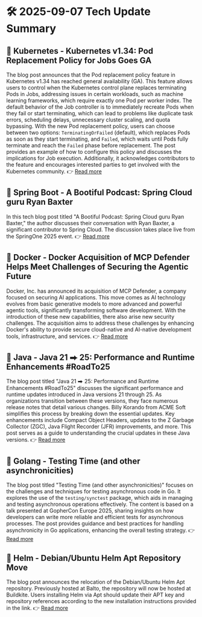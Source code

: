 # 🛠️ 2025-09-07 Tech Update Summary

## 🔹 Kubernetes - Kubernetes v1.34: Pod Replacement Policy for Jobs Goes GA
The blog post announces that the Pod replacement policy feature in Kubernetes v1.34 has reached general availability (GA). This feature allows users to control when the Kubernetes control plane replaces terminating Pods in Jobs, addressing issues in certain workloads, such as machine learning frameworks, which require exactly one Pod per worker index. The default behavior of the Job controller is to immediately recreate Pods when they fail or start terminating, which can lead to problems like duplicate task errors, scheduling delays, unnecessary cluster scaling, and quota bypassing. With the new Pod replacement policy, users can choose between two options: `TerminatingOrFailed` (default), which replaces Pods as soon as they start terminating, and `Failed`, which waits until Pods fully terminate and reach the `Failed` phase before replacement. The post provides an example of how to configure this policy and discusses the implications for Job execution. Additionally, it acknowledges contributors to the feature and encourages interested parties to get involved with the Kubernetes community.
👉 [Read more](https://kubernetes.io/blog/2025/09/05/kubernetes-v1-34-pod-replacement-policy-for-jobs-goes-ga/)

## 🔹 Spring Boot - A Bootiful Podcast: Spring Cloud guru Ryan Baxter
In this tech blog post titled "A Bootiful Podcast: Spring Cloud guru Ryan Baxter," the author discusses their conversation with Ryan Baxter, a significant contributor to Spring Cloud. The discussion takes place live from the SpringOne 2025 event.
👉 [Read more](https://spring.io/blog/2025/09/04/a-bootiful-podcast-ryan-baxter)

## 🔹 Docker - Docker Acquisition of MCP Defender Helps Meet Challenges of Securing the Agentic Future
Docker, Inc. has announced its acquisition of MCP Defender, a company focused on securing AI applications. This move comes as AI technology evolves from basic generative models to more advanced and powerful agentic tools, significantly transforming software development. With the introduction of these new capabilities, there also arise new security challenges. The acquisition aims to address these challenges by enhancing Docker's ability to provide secure cloud-native and AI-native development tools, infrastructure, and services.
👉 [Read more](https://www.docker.com/blog/docker-acquires-mcp-defender-ai-agent-security/)

## 🔹 Java - Java 21 ⮕ 25: Performance and Runtime Enhancements #RoadTo25
The blog post titled "Java 21 ⮕ 25: Performance and Runtime Enhancements #RoadTo25" discusses the significant performance and runtime updates introduced in Java versions 21 through 25. As organizations transition between these versions, they face numerous release notes that detail various changes. Billy Korando from ACME Soft simplifies this process by breaking down the essential updates. Key enhancements include Compact Object Headers, updates to the Z Garbage Collector (ZGC), Java Flight Recorder (JFR) improvements, and more. This post serves as a guide to understanding the crucial updates in these Java versions.
👉 [Read more](https://inside.java/2025/09/05/roadto25-performance/)

## 🔹 Golang - Testing Time (and other asynchronicities)
The blog post titled "Testing Time (and other asynchronicities)" focuses on the challenges and techniques for testing asynchronous code in Go. It explores the use of the `testing/synctest` package, which aids in managing and testing asynchronous operations effectively. The content is based on a talk presented at GopherCon Europe 2025, sharing insights on how developers can write more reliable and efficient tests for asynchronous processes. The post provides guidance and best practices for handling asynchronicity in Go applications, enhancing the overall testing strategy.
👉 [Read more](https://go.dev/blog/testing-time)

## 🔹 Helm - Debian/Ubuntu Helm Apt Repository Move
The blog post announces the relocation of the Debian/Ubuntu Helm Apt repository. Previously hosted at Balto, the repository will now be hosted at Buildkite. Users installing Helm via Apt should update their APT key and repository references according to the new installation instructions provided in the link.
👉 [Read more](https://helm.sh/blog/debian-helm-repository-move/)

